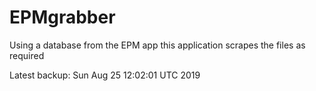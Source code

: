 # EPMgrabber
Using a database from the EPM app this application scrapes the files as required


Latest backup: Sun Aug 25 12:02:01 UTC 2019
